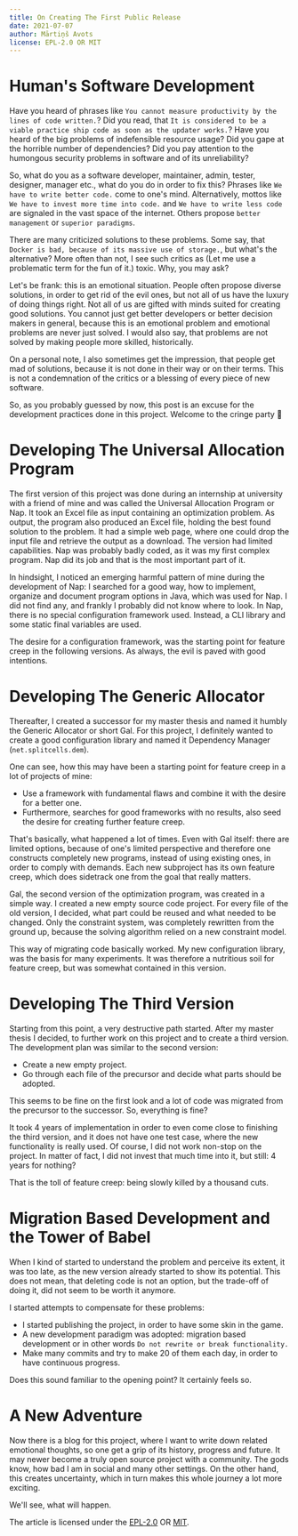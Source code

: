 ```yaml
---
title: On Creating The First Public Release
date: 2021-07-07
author: Mārtiņš Avots
license: EPL-2.0 OR MIT
---
```

# Human's Software Development
Have you heard of phrases like
`You cannot measure productivity by the lines of code written.`?
Did you read, that
`It is considered to be a viable practice ship code as soon as the updater works.`?
Have you heard of the big problems of indefensible resource usage?
Did you gape at the horrible number of dependencies?
Did you pay attention to the humongous security problems in software and of its unreliability?

So, what do you as a software developer, maintainer, admin, tester, designer, manager etc., what do you do in order to fix this?
Phrases like `We have to write better code.`
come to one's mind.
Alternatively, mottos like `We have to invest more time into code.`
and `We have to write less code`
are signaled in the vast space of the internet.
Others propose `better management` or `superior paradigms`.

There are many criticized solutions to these problems.
Some say, that `Docker is bad, because of its massive use of storage.`,
but what's the alternative?
More often than not,
I see such critics as (Let me use a problematic term for the fun of it.) toxic.
Why, you may ask?

Let's be frank:
this is an emotional situation.
People often propose diverse solutions,
in order to get rid of the evil ones,
but not all of us have the luxury of doing things right.
Not all of us are gifted with minds suited for creating good solutions.
You cannot just get better developers or better decision makers in general,
because this is an emotional problem and
emotional problems are never just solved.
I would also say, that problems are not solved by making people more skilled, historically.

On a personal note,
I also sometimes get the impression, that people get mad of solutions,
because it is not done in their way or on their terms.
This is not a condemnation of the critics
or a blessing of every piece of new software.

So, as you probably guessed by now,
this post is an excuse for the development practices done in this project.
Welcome to the cringe party 🎉
# Developing The Universal Allocation Program
The first version of this project was done during an internship at university with a friend of mine
and was called the Universal Allocation Program or Nap.
It took an Excel file as input containing an optimization problem.
As output, the program also produced an Excel file, holding the best found solution to the problem.
It had a simple web page, where one could drop the input file and retrieve the output as a download.
The version had limited capabilities.
Nap was probably badly coded, as it was my first complex program.
Nap did its job and that is the most important part of it.

In hindsight, I noticed an emerging harmful pattern of mine during the development of Nap:
I searched for a good way, how to implement, organize and document program options
in Java, which was used for Nap.
I did not find any, and frankly I probably did not know where to look.
In Nap, there is no special configuration framework used.
Instead, a CLI library and some static final variables are used.

The desire for a configuration framework, was the starting point for feature creep in the following versions.
As always, the evil is paved with good intentions.
# Developing The Generic Allocator
Thereafter, I created a successor for my master thesis and named it humbly the Generic Allocator or short Gal.
For this project, I definitely wanted to create a good configuration library
and named it Dependency Manager (`net.splitcells.dem`).

One can see, how this may have been a starting point for feature creep in a lot of projects of mine:
* Use a framework with fundamental flaws and combine it with the desire for a better one.
* Furthermore, searches for good frameworks with no results, also seed the desire for creating further feature creep.

That's basically, what happened a lot of times.
Even with Gal itself: there are limited options, because of one's limited perspective
and therefore one constructs completely new programs, instead of using existing ones, in order to comply with demands.
Each new subproject has its own feature creep, which does sidetrack one from the
goal that really matters.

Gal, the second version of the optimization program,
was created in a simple way.
I created a new empty source code project.
For every file of the old version, I decided, what part could be reused and what needed to be changed.
Only the constraint system, was completely rewritten from the ground up,
because the solving algorithm relied on a new constraint model.

This way of migrating code basically worked.
My new configuration library, was the basis for many experiments.
It was therefore a nutritious soil for feature creep,
but was somewhat contained in this version.
# Developing The Third Version
Starting from this point, a very destructive path started.
After my master thesis I decided, to further work on this project and to create a third version.
The development plan was similar to the second version:
* Create a new empty project.
* Go through each file of the precursor and decide what parts should be adopted.

This seems to be fine on the first look
and a lot of code was migrated from the precursor to the successor.
So, everything is fine?

It took 4 years of implementation in order to even come close to finishing the third version,
and it does not have one test case, where the new functionality is really used.
Of course, I did not work non-stop on the project.
In matter of fact, I did not invest that much time into it,
but still: 4 years for nothing?

That is the toll of feature creep: being slowly killed by a thousand cuts.
# Migration Based Development and the Tower of Babel
When I kind of started to understand the problem and perceive its extent,
it was too late, as the new version already started to show its potential.
This does not mean, that deleting code is not an option,
but the trade-off of doing it, did not seem to be worth it anymore.

I started attempts to compensate for these problems:
* I started publishing the project, in order to have some skin in the game.
* A new development paradigm was adopted: migration based development
  or in other words `Do not rewrite or break functionality.`
* Make many commits and try to make 20 of them each day, in order
  to have continuous progress.

Does this sound familiar to the opening point?
It certainly feels so.
# A New Adventure
Now there is a blog for this project,
where I want to write down related emotional thoughts,
so one get a grip of its history, progress and future.
It may newer become a truly open source project with a community.
The gods know, how bad I am in social and many other settings.
On the other hand, this creates uncertainty, which in turn makes this whole
journey a lot more exciting.

We'll see, what will happen.

The article is licensed under the [EPL-2.0](http://splitcells.net/net/splitcells/network/legal/licenses/EPL-2.0.txt)
OR [MIT](http://splitcells.net/net/splitcells/network/legal/licenses/MIT.txt).